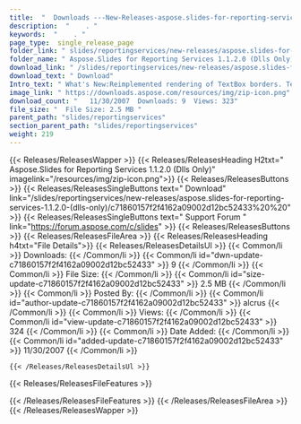 ```yaml
---
title:  "  Downloads ---New-Releases-aspose.slides-for-reporting-services-1.1.2.0-(dlls-only) . " 
description:  "    . " 
keywords:  "    . " 
page_type:  single_release_page
folder_link: " slides/reportingservices/new-releases/aspose.slides-for-reporting-services-1.1.2.0-(dlls-only)/"
folder_name: " Aspose.Slides for Reporting Services 1.1.2.0 (Dlls Only)"
download_link: " /slides/reportingservices/new-releases/aspose.slides-for-reporting-services-1.1.2.0-(dlls-only)/c71860157f2f4162a09002d12bc52433"
download_text: " Download"
Intro_text: " What's New:Reimplemented rendering of TextBox borders. TextBox can have differen..."
image_link: " https://downloads.aspose.com/resources/img/zip-icon.png"
download_count: "   11/30/2007  Downloads: 9  Views: 323"
file_size: "  File Size: 2.5 MB "
parent_path: "slides/reportingservices"
section_parent_path: "slides/reportingservices"
weight: 219 
---
```


{{< Releases/ReleasesWapper >}}
  {{< Releases/ReleasesHeading H2txt=" Aspose.Slides for Reporting Services 1.1.2.0 (Dlls Only)" imagelink="/resources/img/zip-icon.png">}}
  {{< Releases/ReleasesButtons >}}
    {{< Releases/ReleasesSingleButtons text=" Download" link="/slides/reportingservices/new-releases/aspose.slides-for-reporting-services-1.1.2.0-(dlls-only)/c71860157f2f4162a09002d12bc52433%20%20" >}}
    {{< Releases/ReleasesSingleButtons text=" Support Forum " link="https://forum.aspose.com/c/slides" >}}
  {{< Releases/ReleasesButtons >}}
  {{< Releases/ReleasesFileArea >}}
    {{< Releases/ReleasesHeading h4txt="File Details">}}
    {{< Releases/ReleasesDetailsUl >}}
            {{< Common/li  >}} Downloads: {{< /Common/li >}} 
      {{< Common/li id="dwn-update-c71860157f2f4162a09002d12bc52433" >}} 9 {{< /Common/li >}} 
      {{< Common/li  >}} File Size: {{< /Common/li >}} 
      {{< Common/li id="size-update-c71860157f2f4162a09002d12bc52433" >}} 2.5 MB {{< /Common/li >}} 
      {{< Common/li  >}} Posted By: {{< /Common/li >}} 
      {{< Common/li id="author-update-c71860157f2f4162a09002d12bc52433" >}} alcrus {{< /Common/li >}} 
      {{< Common/li  >}} Views: {{< /Common/li >}} 
      {{< Common/li id="view-update-c71860157f2f4162a09002d12bc52433" >}} 324 {{< /Common/li >}} 
      {{< Common/li  >}} Date Added: {{< /Common/li >}} 
      {{< Common/li id="added-update-c71860157f2f4162a09002d12bc52433" >}} 11/30/2007 {{< /Common/li >}} 

    {{< /Releases/ReleasesDetailsUl >}}

  {{< Releases/ReleasesFileFeatures >}}
      
  {{< /Releases/ReleasesFileFeatures >}}
 {{< /Releases/ReleasesFileArea >}}
{{< /Releases/ReleasesWapper >}}


